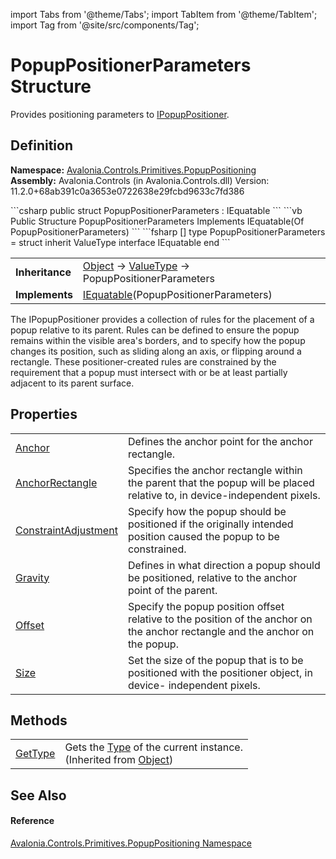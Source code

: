 import Tabs from '@theme/Tabs'; 
import TabItem from '@theme/TabItem'; 
import Tag from '@site/src/components/Tag'; 

# PopupPositionerParameters Structure


Provides positioning parameters to <a href="T_Avalonia_Controls_Primitives_PopupPositioning_IPopupPositioner">IPopupPositioner</a>.



## Definition
**Namespace:** <a href="N_Avalonia_Controls_Primitives_PopupPositioning">Avalonia.Controls.Primitives.PopupPositioning</a>  
**Assembly:** Avalonia.Controls (in Avalonia.Controls.dll) Version: 11.2.0+68ab391c0a3653e0722638e29fcbd9633c7fd386

<Tabs groupId="api-code-preview">
<TabItem value="csharp" label="C#">
```csharp
public struct PopupPositionerParameters : IEquatable<PopupPositionerParameters>
```
</TabItem>
<TabItem value="vb" label="VB">
```vb
Public Structure PopupPositionerParameters
	Implements IEquatable(Of PopupPositionerParameters)
```
</TabItem>
<TabItem value="fsharp" label="F#">
```fsharp
[<SealedAttribute>]
type PopupPositionerParameters = 
    struct
        inherit ValueType
        interface IEquatable<PopupPositionerParameters>
    end
```
</TabItem>
</Tabs>

<table>
<tr><td><strong>Inheritance</strong></td><td><a href="https://learn.microsoft.com/dotnet/api/system.object" target="_blank" rel="noopener noreferrer">Object</a>  →  <a href="https://learn.microsoft.com/dotnet/api/system.valuetype" target="_blank" rel="noopener noreferrer">ValueType</a>  →  PopupPositionerParameters</td></tr>
<tr><td><strong>Implements</strong></td><td><a href="https://learn.microsoft.com/dotnet/api/system.iequatable-1" target="_blank" rel="noopener noreferrer">IEquatable</a>(PopupPositionerParameters)</td></tr>
</table>

The IPopupPositioner provides a collection of rules for the placement of a popup relative to its parent. Rules can be defined to ensure the popup remains within the visible area's borders, and to specify how the popup changes its position, such as sliding along an axis, or flipping around a rectangle. These positioner-created rules are constrained by the requirement that a popup must intersect with or be at least partially adjacent to its parent surface.

## Properties
<table>
<tr>
<td><a href="P_Avalonia_Controls_Primitives_PopupPositioning_PopupPositionerParameters_Anchor">Anchor</a></td>
<td>Defines the anchor point for the anchor rectangle.</td>
</tr>
<tr>
<td><a href="P_Avalonia_Controls_Primitives_PopupPositioning_PopupPositionerParameters_AnchorRectangle">AnchorRectangle</a></td>
<td>Specifies the anchor rectangle within the parent that the popup will be placed relative to, in device-independent pixels.</td>
</tr>
<tr>
<td><a href="P_Avalonia_Controls_Primitives_PopupPositioning_PopupPositionerParameters_ConstraintAdjustment">ConstraintAdjustment</a></td>
<td>Specify how the popup should be positioned if the originally intended position caused the popup to be constrained.</td>
</tr>
<tr>
<td><a href="P_Avalonia_Controls_Primitives_PopupPositioning_PopupPositionerParameters_Gravity">Gravity</a></td>
<td>Defines in what direction a popup should be positioned, relative to the anchor point of the parent.</td>
</tr>
<tr>
<td><a href="P_Avalonia_Controls_Primitives_PopupPositioning_PopupPositionerParameters_Offset">Offset</a></td>
<td>Specify the popup position offset relative to the position of the anchor on the anchor rectangle and the anchor on the popup.</td>
</tr>
<tr>
<td><a href="P_Avalonia_Controls_Primitives_PopupPositioning_PopupPositionerParameters_Size">Size</a></td>
<td>Set the size of the popup that is to be positioned with the positioner object, in device- independent pixels.</td>
</tr>
</table>

## Methods
<table>
<tr>
<td><a href="https://learn.microsoft.com/dotnet/api/system.object.gettype" target="_blank" rel="noopener noreferrer">GetType</a></td>
<td>Gets the <a href="https://learn.microsoft.com/dotnet/api/system.type" target="_blank" rel="noopener noreferrer">Type</a> of the current instance.<br />(Inherited from <a href="https://learn.microsoft.com/dotnet/api/system.object" target="_blank" rel="noopener noreferrer">Object</a>)</td>
</tr>
</table>

## See Also


#### Reference
<a href="N_Avalonia_Controls_Primitives_PopupPositioning">Avalonia.Controls.Primitives.PopupPositioning Namespace</a>  
